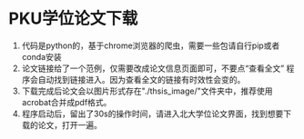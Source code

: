 # PKU学位论文下载
1. 代码是python的，基于chrome浏览器的爬虫，需要一些包请自行pip或者conda安装
2. 论文链接给了一个范例，仅需要改成论文信息页面即可，不要点“查看全文” 程序会自动找到链接进入。因为查看全文的链接有时效性会变的。
3. 下载完成后论文会以图片形式存在"./thsis_image/"文件夹中，推荐使用acrobat合并成pdf格式。
4. 程序启动后，留出了30s的操作时间，请进入北大学位论文界面，找到想要下载的论文，打开一遍。

